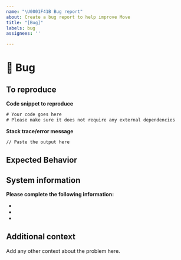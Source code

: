```yaml
---
name: "\U0001F41B Bug report"
about: Create a bug report to help improve Move
title: "[Bug]"
labels: bug
assignees: ''

---
```


# 🐛 Bug

<!-- A clear and concise description of what the bug is.
To report a security issue, please email build@mystenlabs.com. -->

## To reproduce

**Code snippet to reproduce**
```rust
# Your code goes here
# Please make sure it does not require any external dependencies
```

**Stack trace/error message**
```
// Paste the output here
```

## Expected Behavior

<!-- A clear and concise description of what you expected to happen. -->

## System information

**Please complete the following information:**
- <!-- Move Version -->
- <!-- Rust Version -->
- <!-- Computer OS -->


## Additional context

Add any other context about the problem here.
